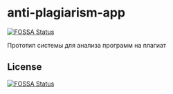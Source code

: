 # anti-plagiarism-app
[![FOSSA Status](https://app.fossa.com/api/projects/git%2Bgithub.com%2FComboMeal-Software%2Fanti-plagiarism-app.svg?type=shield)](https://app.fossa.com/projects/git%2Bgithub.com%2FComboMeal-Software%2Fanti-plagiarism-app?ref=badge_shield)

Прототип системы для анализа программ на плагиат


## License
[![FOSSA Status](https://app.fossa.com/api/projects/git%2Bgithub.com%2FComboMeal-Software%2Fanti-plagiarism-app.svg?type=large)](https://app.fossa.com/projects/git%2Bgithub.com%2FComboMeal-Software%2Fanti-plagiarism-app?ref=badge_large)